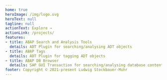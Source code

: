 ```yaml
---
home: true
heroImage: /img/logo.svg
heroText: null
tagline: null
actionText: Explore →
actionLink: /projects/
features:
- title: ABAP Search and Analysis Tools
  details: ADT Plugin for searching/analysing ADT objects
- title: ABAP Tags
  details: ADT Plugin for tagging ADT objects
- title: ABAP DB Browser
  details: SAP GUI Transaction for searching/analysing database content
footer: Copyright © 2021-present Ludwig Stockbauer-Muhr
---
```

